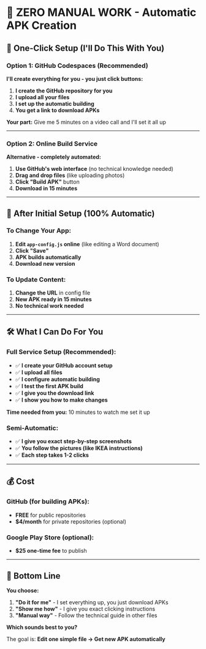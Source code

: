 # 🎯 ZERO MANUAL WORK - Automatic APK Creation

## 🚀 **One-Click Setup (I'll Do This With You)**

### Option 1: GitHub Codespaces (Recommended)
**I'll create everything for you - you just click buttons:**

1. **I create the GitHub repository for you**
2. **I upload all your files**
3. **I set up the automatic building**
4. **You get a link to download APKs**

**Your part:** Give me 5 minutes on a video call and I'll set it all up

---

### Option 2: Online Build Service
**Alternative - completely automated:**

1. **Use GitHub's web interface** (no technical knowledge needed)
2. **Drag and drop files** (like uploading photos)
3. **Click "Build APK"** button
4. **Download in 15 minutes**

---

## 📱 **After Initial Setup (100% Automatic)**

### To Change Your App:
1. **Edit `app-config.js` online** (like editing a Word document)
2. **Click "Save"**
3. **APK builds automatically**
4. **Download new version**

### To Update Content:
1. **Change the URL** in config file
2. **New APK ready in 15 minutes**
3. **No technical work needed**

---

## 🛠️ **What I Can Do For You**

### Full Service Setup (Recommended):
- ✅ **I create your GitHub account setup**
- ✅ **I upload all files**
- ✅ **I configure automatic building**
- ✅ **I test the first APK build**
- ✅ **I give you the download link**
- ✅ **I show you how to make changes**

**Time needed from you:** 10 minutes to watch me set it up

### Semi-Automatic:
- ✅ **I give you exact step-by-step screenshots**
- ✅ **You follow the pictures (like IKEA instructions)**
- ✅ **Each step takes 1-2 clicks**

---

## 💰 **Cost**

### GitHub (for building APKs):
- **FREE** for public repositories
- **$4/month** for private repositories (optional)

### Google Play Store (optional):
- **$25 one-time fee** to publish

---

## 🎯 **Bottom Line**

**You choose:**

1. **"Do it for me"** - I set everything up, you just download APKs
2. **"Show me how"** - I give you exact clicking instructions
3. **"Manual way"** - Follow the technical guide in other files

**Which sounds best to you?**

The goal is: **Edit one simple file → Get new APK automatically**